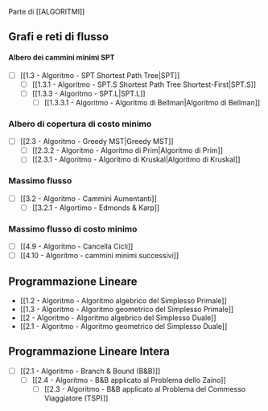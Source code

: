 Parte di [[ALGORITMI]]

## Grafi e reti di flusso

#### Albero dei cammini minimi SPT
* [ ] [[1.3 - Algoritmo - SPT Shortest Path Tree|SPT]]
	* [ ] [[1.3.1 - Algoritmo - SPT.S Shortest Path Tree Shortest-First|SPT.S]]
	* [ ] [[1.3.3 - Algoritmo - SPT.L|SPT.L]]
		* [ ] [[1.3.3.1 - Algoritmo - Algoritmo di Bellman|Algoritmo di Bellman]]

### Albero di copertura di costo minimo

* [ ] [[2.3 - Algoritmo - Greedy MST|Greedy MST]]
	* [ ] [[2.3.2 - Algoritmo - Algoritmo di Prim|Algoritmo di Prim]]
	* [ ] [[2.3.1 - Algoritmo - Algoritmo di Kruskal|Algoritmo di Kruskal]]

### Massimo flusso

* [ ] [[3.2 - Algoritmo - Cammini Aumentanti]]
	* [ ] [[3.2.1 - Algortimo - Edmonds & Karp]]

### Massimo flusso di costo minimo
* [ ] [[4.9 - Algoritmo - Cancella Cicli]]
* [ ] [[4.10 - Algoritmo - cammini minimi successivi]]

## Programmazione Lineare

* [[1.2 - Algoritmo - Algoritmo algebrico del Simplesso Primale]]
* [[1.3 - Algoritmo - Algoritmo geometrico del Simplesso Primale]]
* [[2 - Algoritmo - Algoritmo algebrico del Simplesso Duale]]
* [[2.1 - Algoritmo - Algoritmo geometrico del Simplesso Duale]]


## Programmazione Lineare Intera

* [ ] [[2.1 - Algoritmo - Branch & Bound (B&B)]]
	* [ ] [[2.4 - Algoritmo - B&B applicato al Problema dello Zaino]]
		* [ ] [[2.3 - Algoritmo - B&B applicato al Problema del Commesso Viaggiatore (TSP)]]
